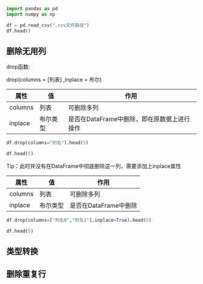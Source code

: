 



```Python
import pandas as pd
import numpy as np
```

```python
df = pd.read_csv(".csv文件路径")
df.head()
```



##  删除无用列

drop函数:

drop(columns = [列表] ,inplace = 布尔)

| 属性    | 值       | 作用                                        |
| ------- | -------- | ------------------------------------------- |
| columns | 列表     | 可删除多列                                  |
| inplace | 布尔类型 | 是否在DataFrame中删除，即在原数据上进行操作 |

```Python
df.drop(columns="列名").head(5)
```

```Python
df.head(5)
```

Tip：此时并没有在DataFrame中彻底删除这一列，需要添加上inplace属性

| 属性    | 值       | 作用                  |
| ------- | -------- | --------------------- |
| columns | 列表     | 可删除多列            |
| inplace | 布尔类型 | 是否在DataFrame中删除 |

```Python
df.drop(columns=["列名0","列名1"],inplace=True).head(5)
```

```Python
df.head(5)
```




## 类型转换







## 删除重复行





## 
